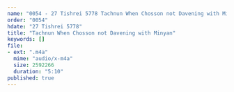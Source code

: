 ```yaml
---
name: "0054 - 27 Tishrei 5778 Tachnun When Chosson not Davening with Minyan"
order: "0054"
hdate: "27 Tishrei 5778"
title: "Tachnun When Chosson not Davening with Minyan"
keywords: []
file:
- ext: ".m4a"
  mime: "audio/x-m4a"
  size: 2592266
  duration: "5:10"
published: true
---
```


